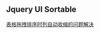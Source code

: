 
## Jquery UI Sortable
[表格拖拽排序时列自动收缩的问题解决](http://www.foliotek.com/devblog/make-table-rows-sortable-using-jquery-ui-sortable/)
